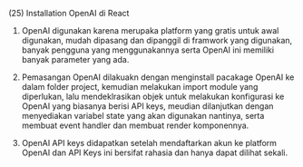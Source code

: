 (25) Installation OpenAI di React

1. OpenAI digunakan karena merupaka platform yang gratis untuk awal digunakan, mudah dipasang dan dipanggil di framwork yang digunakan, banyak pengguna yang menggunakannya serta OpenAI ini memiliki banyak parameter yang ada.

2. Pemasangan OpenAI dilakuakn dengan menginstall pacakage OpenAI ke dalam folder project, kemudian melakukan import module yang diperlukan, lalu mendeklrasikan objek untuk melakukan konfigurasi ke OpenAI yang biasanya berisi API keys, meudian dilanjutkan dengan menyediakan variabel state yang akan digunakan nantinya, serta membuat event handler dan membuat render komponennya.

3. OpenAI API keys didapatkan setelah mendaftarkan akun ke platform OpenAI dan API Keys ini bersifat rahasia dan hanya dapat dilihat sekali.
